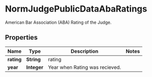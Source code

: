 

# NormJudgePublicDataAbaRatings

American Bar Association (ABA) Rating of the Judge.

## Properties

| Name | Type | Description | Notes |
|------------ | ------------- | ------------- | -------------|
|**rating** | **String** | rating |  |
|**year** | **Integer** | Year when Rating was recieved. |  |



